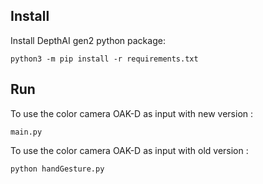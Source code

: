 
## Install
Install DepthAI gen2 python package:

```python3 -m pip install -r requirements.txt```

## Run

To use the color camera OAK-D as input with new version :

```main.py```

To use the color camera OAK-D as input with old version :

```python handGesture.py```


